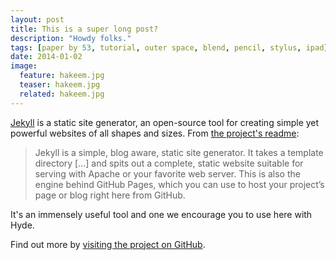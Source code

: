 ```yaml
---
layout: post
title: This is a super long post?
description: "Howdy folks."
tags: [paper by 53, tutorial, outer space, blend, pencil, stylus, ipad]
date: 2014-01-02
image:
  feature: hakeem.jpg
  teaser: hakeem.jpg
  related: hakeem.jpg
---
```


[Jekyll](http://jekyllrb.com) is a static site generator, an open-source tool for creating simple yet powerful websites of all shapes and sizes. From [the project's readme](https://github.com/mojombo/jekyll/blob/master/README.markdown):

  > Jekyll is a simple, blog aware, static site generator. It takes a template directory [...] and spits out a complete, static website suitable for serving with Apache or your favorite web server. This is also the engine behind GitHub Pages, which you can use to host your project’s page or blog right here from GitHub.

It's an immensely useful tool and one we encourage you to use here with Hyde.

Find out more by [visiting the project on GitHub](https://github.com/mojombo/jekyll).
